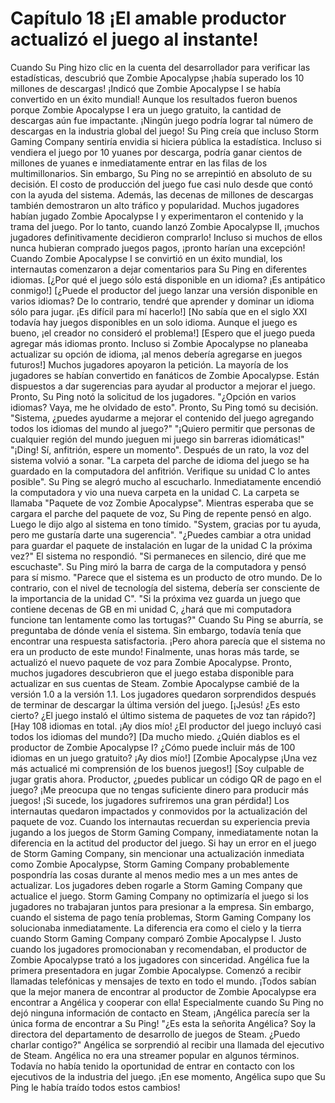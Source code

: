
# Capítulo 18 ¡El amable productor actualizó el juego al instante!


Cuando Su Ping hizo clic en la cuenta del desarrollador para verificar las estadísticas, descubrió que Zombie Apocalypse ¡había superado los 10 millones de descargas!
¡Indicó que Zombie Apocalypse I se había convertido en un éxito mundial!
Aunque los resultados fueron buenos porque Zombie Apocalypse I era un juego gratuito, la cantidad de descargas aún fue impactante.
¡Ningún juego podría lograr tal número de descargas en la industria global del juego!
Su Ping creía que incluso Storm Gaming Company sentiría envidia si hiciera pública la estadística.
Incluso si vendiera el juego por 10 yuanes por descarga, podría ganar cientos de millones de yuanes e inmediatamente entrar en las filas de los multimillonarios.
Sin embargo, Su Ping no se arrepintió en absoluto de su decisión. El costo de producción del juego fue casi nulo desde que contó con la ayuda del sistema.
Además, las decenas de millones de descargas también demostraron un alto tráfico y popularidad.
Muchos jugadores habían jugado Zombie Apocalypse I y experimentaron el contenido y la trama del juego.
Por lo tanto, cuando lanzó Zombie Apocalypse II, ¡muchos jugadores definitivamente decidieron comprarlo!
Incluso si muchos de ellos nunca hubieran comprado juegos pagos, ¡pronto harían una excepción!
Cuando Zombie Apocalypse I se convirtió en un éxito mundial, los internautas comenzaron a dejar comentarios para Su Ping en diferentes idiomas.
[¿Por qué el juego sólo está disponible en un idioma? ¡Es antipático conmigo!]
[¿Puede el productor del juego lanzar una versión disponible en varios idiomas? De lo contrario, tendré que aprender y dominar un idioma sólo para jugar. ¡Es difícil para mí hacerlo!]
[No sabía que en el siglo XXI todavía hay juegos disponibles en un solo idioma. Aunque el juego es bueno, ¡el creador no consideró el problema!]
[Espero que el juego pueda agregar más idiomas pronto. Incluso si Zombie Apocalypse no planeaba actualizar su opción de idioma, ¡al menos debería agregarse en juegos futuros!]
Muchos jugadores apoyaron la petición.
La mayoría de los jugadores se habían convertido en fanáticos de Zombie Apocalypse. Están dispuestos a dar sugerencias para ayudar al productor a mejorar el juego.
Pronto, Su Ping notó la solicitud de los jugadores.
"¿Opción en varios idiomas? Vaya, me he olvidado de esto".
Pronto, Su Ping tomó su decisión.
"Sistema, ¿puedes ayudarme a mejorar el contenido del juego agregando todos los idiomas del mundo al juego?"
"¡Quiero permitir que personas de cualquier región del mundo jueguen mi juego sin barreras idiomáticas!"
"¡Ding! Sí, anfitrión, espere un momento".
Después de un rato, la voz del sistema volvió a sonar.
"La carpeta del parche de idioma del juego se ha guardado en la computadora del anfitrión. Verifique su unidad C lo antes posible".
Su Ping se alegró mucho al escucharlo. Inmediatamente encendió la computadora y vio una nueva carpeta en la unidad C.
La carpeta se llamaba "Paquete de voz Zombie Apocalypse".
Mientras esperaba que se cargara el parche del paquete de voz, Su Ping de repente pensó en algo. Luego le dijo algo al sistema en tono tímido.
"System, gracias por tu ayuda, pero me gustaría darte una sugerencia".
"¿Puedes cambiar a otra unidad para guardar el paquete de instalación en lugar de la unidad C la próxima vez?"
El sistema no respondió.
"Si permaneces en silencio, diré que me escuchaste".
Su Ping miró la barra de carga de la computadora y pensó para sí mismo.
"Parece que el sistema es un producto de otro mundo. De lo contrario, con el nivel de tecnología del sistema, debería ser consciente de la importancia de la unidad C".
"Si la próxima vez guarda un juego que contiene decenas de GB en mi unidad C, ¿hará que mi computadora funcione tan lentamente como las tortugas?"
Cuando Su Ping se aburría, se preguntaba de dónde venía el sistema. Sin embargo, todavía tenía que encontrar una respuesta satisfactoria.
¡Pero ahora parecía que el sistema no era un producto de este mundo!
Finalmente, unas horas más tarde, se actualizó el nuevo paquete de voz para Zombie Apocalypse.
Pronto, muchos jugadores descubrieron que el juego estaba disponible para actualizar en sus cuentas de Steam. 
Zombie Apocalypse cambié de la versión 1.0 a la versión 1.1.
Los jugadores quedaron sorprendidos después de terminar de descargar la última versión del juego.
[¡Jesús! ¿Es esto cierto? ¿El juego instaló el último sistema de paquetes de voz tan rápido?]
[Hay 108 idiomas en total. ¡Ay dios mío! ¿El productor del juego incluyó casi todos los idiomas del mundo?]
[Da mucho miedo. ¿Quién diablos es el productor de Zombie Apocalypse I? ¿Cómo puede incluir más de 100 idiomas en un juego gratuito? ¡Ay dios mío!]
[Zombie Apocalypse ¡Una vez más actualicé mi comprensión de los buenos juegos!]
[Soy culpable de jugar gratis ahora. Productor, ¿puedes publicar un código QR de pago en el juego? ¡Me preocupa que no tengas suficiente dinero para producir más juegos! ¡Si sucede, los jugadores sufriremos una gran pérdida!]
Los internautas quedaron impactados y conmovidos por la actualización del paquete de voz.
Cuando los internautas recuerdan su experiencia previa jugando a los juegos de Storm Gaming Company, inmediatamente notan la diferencia en la actitud del productor del juego.
Si hay un error en el juego de Storm Gaming Company, sin mencionar una actualización inmediata como Zombie Apocalypse, Storm Gaming Company probablemente pospondría las cosas durante al menos medio mes a un mes antes de actualizar.
Los jugadores deben rogarle a Storm Gaming Company que actualice el juego.
Storm Gaming Company no optimizaría el juego si los jugadores no trabajaran juntos para presionar a la empresa.
Sin embargo, cuando el sistema de pago tenía problemas, Storm Gaming Company los solucionaba inmediatamente.
La diferencia era como el cielo y la tierra cuando Storm Gaming Company comparó Zombie Apocalypse I.
Justo cuando los jugadores promocionaban y recomendaban, el productor de Zombie Apocalypse trató a los jugadores con sinceridad.
Angélica fue la primera presentadora en jugar Zombie Apocalypse. Comenzó a recibir llamadas telefónicas y mensajes de texto en todo el mundo. 
¡Todos sabían que la mejor manera de encontrar al productor de Zombie Apocalypse era encontrar a Angélica y cooperar con ella!
Especialmente cuando Su Ping no dejó ninguna información de contacto en Steam, ¡Angélica parecía ser la única forma de encontrar a Su Ping!
"¿Es esta la señorita Angélica? Soy la directora del departamento de desarrollo de juegos de Steam. ¿Puedo charlar contigo?"
Angélica se sorprendió al recibir una llamada del ejecutivo de Steam.
Angélica no era una streamer popular en algunos términos. Todavía no había tenido la oportunidad de entrar en contacto con los ejecutivos de la industria del juego.
¡En ese momento, Angélica supo que Su Ping le había traído todos estos cambios!
